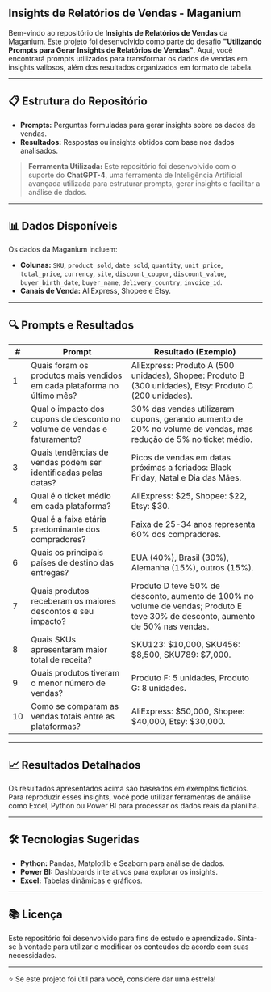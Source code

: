 ## Insights de Relatórios de Vendas - Maganium  

Bem-vindo ao repositório de **Insights de Relatórios de Vendas** da Maganium. Este projeto foi desenvolvido como parte do desafio **"Utilizando Prompts para Gerar Insights de Relatórios de Vendas"**. Aqui, você encontrará prompts utilizados para transformar os dados de vendas em insights valiosos, além dos resultados organizados em formato de tabela.

---

## 📋 Estrutura do Repositório  
- **Prompts:** Perguntas formuladas para gerar insights sobre os dados de vendas.  
- **Resultados:** Respostas ou insights obtidos com base nos dados analisados.

> **Ferramenta Utilizada:** Este repositório foi desenvolvido com o suporte do **ChatGPT-4**, uma ferramenta de Inteligência Artificial avançada utilizada para estruturar prompts, gerar insights e facilitar a análise de dados.

---

## 📊 Dados Disponíveis  
Os dados da Maganium incluem:  
- **Colunas:** `SKU`, `product_sold`, `date_sold`, `quantity`, `unit_price`, `total_price`, `currency`, `site`, `discount_coupon`, `discount_value`, `buyer_birth_date`, `buyer_name`, `delivery_country`, `invoice_id`.  
- **Canais de Venda:** AliExpress, Shopee e Etsy.  

---

## 🔍 Prompts e Resultados  

| **#** | **Prompt**                                                                 | **Resultado (Exemplo)**                                                                                                                                                     |
|-------|-----------------------------------------------------------------------------|---------------------------------------------------------------------------------------------------------------------------------------------------------------------------|
| 1     | Quais foram os produtos mais vendidos em cada plataforma no último mês?     | AliExpress: Produto A (500 unidades), Shopee: Produto B (300 unidades), Etsy: Produto C (200 unidades).                                                                   |
| 2     | Qual o impacto dos cupons de desconto no volume de vendas e faturamento?    | 30% das vendas utilizaram cupons, gerando aumento de 20% no volume de vendas, mas redução de 5% no ticket médio.                                                          |
| 3     | Quais tendências de vendas podem ser identificadas pelas datas?             | Picos de vendas em datas próximas a feriados: Black Friday, Natal e Dia das Mães.                                                                                         |
| 4     | Qual é o ticket médio em cada plataforma?                                   | AliExpress: $25, Shopee: $22, Etsy: $30.                                                                                                                                  |
| 5     | Qual é a faixa etária predominante dos compradores?                         | Faixa de 25-34 anos representa 60% dos compradores.                                                                                                                      |
| 6     | Quais os principais países de destino das entregas?                        | EUA (40%), Brasil (30%), Alemanha (15%), outros (15%).                                                                                                                   |
| 7     | Quais produtos receberam os maiores descontos e seu impacto?               | Produto D teve 50% de desconto, aumento de 100% no volume de vendas; Produto E teve 30% de desconto, aumento de 50% nas vendas.                                           |
| 8     | Quais SKUs apresentaram maior total de receita?                            | SKU123: $10,000, SKU456: $8,500, SKU789: $7,000.                                                                                                                         |
| 9     | Quais produtos tiveram o menor número de vendas?                           | Produto F: 5 unidades, Produto G: 8 unidades.                                                                                                                            |
| 10    | Como se comparam as vendas totais entre as plataformas?                    | AliExpress: $50,000, Shopee: $40,000, Etsy: $30,000.                                                                                                                     |

---

## 📈 Resultados Detalhados  

Os resultados apresentados acima são baseados em exemplos fictícios. Para reproduzir esses insights, você pode utilizar ferramentas de análise como Excel, Python ou Power BI para processar os dados reais da planilha.  

---

## 🛠️ Tecnologias Sugeridas  
- **Python:** Pandas, Matplotlib e Seaborn para análise de dados.  
- **Power BI:** Dashboards interativos para explorar os insights.  
- **Excel:** Tabelas dinâmicas e gráficos.  

---

## 📚 Licença  
Este repositório foi desenvolvido para fins de estudo e aprendizado. Sinta-se à vontade para utilizar e modificar os conteúdos de acordo com suas necessidades.  

---

⭐ Se este projeto foi útil para você, considere dar uma estrela!
